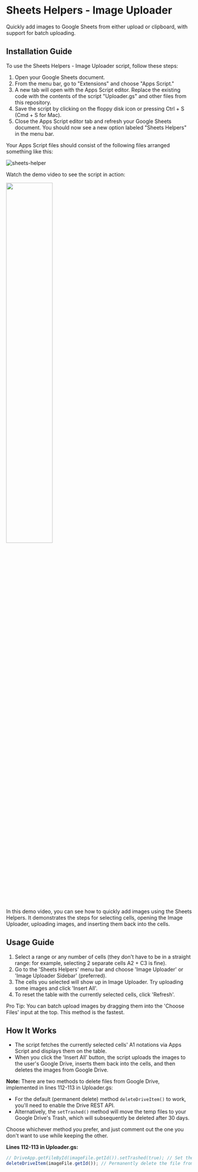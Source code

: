 # Sheets Helpers - Image Uploader

Quickly add images to Google Sheets from either upload or clipboard, with support for batch uploading.

## Installation Guide
To use the Sheets Helpers - Image Uploader script, follow these steps:

1. Open your Google Sheets document.
2. From the menu bar, go to "Extensions" and choose "Apps Script."
3. A new tab will open with the Apps Script editor. Replace the existing code with the contents of the script "Uploader.gs" and other files from this repository.
4. Save the script by clicking on the floppy disk icon or pressing Ctrl + S (Cmd + S for Mac).
5. Close the Apps Script editor tab and refresh your Google Sheets document. You should now see a new option labeled "Sheets Helpers" in the menu bar.
   
Your Apps Script files should consist of the following files arranged something like this:

![sheets-helper](https://github.com/meap158/sheets-helpers/assets/14327094/adbfd0e3-96d0-4fe0-9d9a-83ea0607c86c)

Watch the demo video to see the script in action:

[<img src="https://github-production-user-asset-6210df.s3.amazonaws.com/14327094/254980913-8590e7d2-2810-44d1-86a1-537c70e8f7f2.png" width="50%">]([https://github.com/meap158/VideoFactory/assets/108891710/b7bd591e-29d6-43c8-8912-8c3fd59a72a2](https://github.com/meap158/sheets-helpers/assets/14327094/df17414b-f65c-4154-bd2d-c6a126dbb875) "Demo: Sheets Helpers")

In this demo video, you can see how to quickly add images using the Sheets Helpers. It demonstrates the steps for selecting cells, opening the Image Uploader, uploading images, and inserting them back into the cells.

## Usage Guide

1. Select a range or any number of cells (they don't have to be in a straight range: for example, selecting 2 separate cells A2 + C3 is fine).
2. Go to the 'Sheets Helpers' menu bar and choose 'Image Uploader' or 'Image Uploader Sidebar' (preferred).
3. The cells you selected will show up in Image Uploader. Try uploading some images and click 'Insert All'.
4. To reset the table with the currently selected cells, click 'Refresh'.

Pro Tip: You can batch upload images by dragging them into the 'Choose Files' input at the top. This method is the fastest.

## How It Works

- The script fetches the currently selected cells' A1 notations via Apps Script and displays them on the table.
- When you click the 'Insert All' button, the script uploads the images to the user's Google Drive, inserts them back into the cells, and then deletes the images from Google Drive.

**Note:** There are two methods to delete files from Google Drive, implemented in lines 112-113 in Uploader.gs:
- For the default (permanent delete) method `deleteDriveItem()` to work, you'll need to enable the Drive REST API.
- Alternatively, the `setTrashed()` method will move the temp files to your Google Drive's Trash, which will subsequently be deleted after 30 days.

Choose whichever method you prefer, and just comment out the one you don't want to use while keeping the other.

**Lines 112-113 in Uploader.gs:**
```javascript
// DriveApp.getFileById(imageFile.getId()).setTrashed(true); // Set the file's trashed attribute to true (moves it to the trash folder)
deleteDriveItem(imageFile.getId()); // Permanently delete the file from Google Drive using the Drive REST API as an advanced service.
